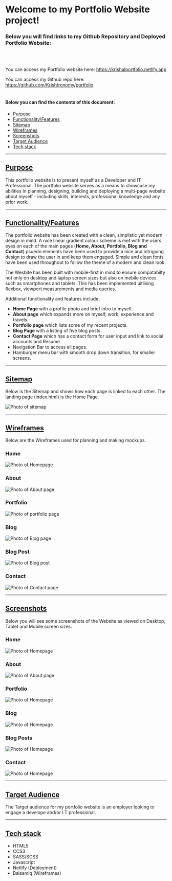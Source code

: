 # Welcome to my Portfolio Website project!

### Below you will find links to my Github Repository and Deployed Portfolio Website:

<br> <br>

You can access my Portfolio website here:
https://krishalportfolio.netlify.app

You can access my Github repo here:
https://github.com/Krishtronomy/portfolio 
<br> <br>

#### Below you can find the contents of this document:

- [Purpose](#purpose)
- [Functionality/Features](#functionality)
- [Sitemap](#sitemap)
- [Wireframes](#wireframes)
- [Screenshots](#screenshots)
- [Target Audience](#target-audience)
- [Tech stack](#tech-stack)
---
## [Purpose](#purpose)
This portfolio website is to present myself as a Developer and IT Professional. The portfolio website serves as a means to showcase my abilities in planning, designing, building and deploying a multi-page website about myself - including skills, interests, professional knowledge and any prior work.

---

## [Functionality/Features](#functionality)
The portfolio website has been created with a clean, simplistic yet modern design in mind. A nice linear gradient colour scheme is met with the users eyes on each of the main pages (**Home, About, Portfolio, Blog and Contact**) psuedo elements have been used to provide a nice and intriguing design to draw the user in and keep them engaged. Simple and clean fonts have been used throughout to follow the theme of a modern and clean look.

The Wesbite has been built with mobile-first in mind to ensure compatabilty not only on desktop and laptop screen sizes but also on mobile devices such as smartphones and tablets. This has been implemented uitlising flexbox, viewport measurements and media queries.

Additional functionality and features include:

- **Home Page** with a profile photo and brief intro to myself.
- **About page** which expands more on myself, work, experience and travels.
- **Portfolio page** which lists some of my recent projects.
- **Blog Page** with a listing of five blog posts.
- **Contact Page** which has a contact form for user input and link to social accounts and Resume.
- Navigation Bar to access all pages.
- Hamburger menu bar with smooth drop down transition, for smaller screens.

---


## [Sitemap](#sitemap)
Below is the Sitemap and shows how each page is linked to each other. The landing page (index.html) is the Home Page.

![Photo of sitemap](/docs/Sitemap.png)

---


## [Wireframes](#wireframes)
Below are the Wireframes used for planning and making mockups.

### Home 
![Photo of Homepage](/docs/home-WF.png) 

### About 
![Photo of About page](/docs/about-WF.png) 

### Portfolio 
![Photo of portfolio page](/docs/portfolio-WF.png) 

### Blog 
![Photo of Blog page](/docs/blog-WF.png) 

### Blog Post 
![Photo of Blog post](/docs/BlogPost-WF.png) 

### Contact 
![Photo of Contact page](/docs/contact-WF.png)



---

## [Screenshots](#screenshots)
Below you will see some screenshots of the Website as viewed on Desktop, Tablet and Mobile screen sizes.

### Home

![Photo of Homepage](/docs/home.png) 

### About
![Photo of About page](/docs/about.png) 

### Portfolio
![Photo of Homepage](/docs/portfolio.png)

### Blog
![Photo of Homepage](/docs/blog.png) 

### Blog Posts
![Photo of Homepage](/docs/blog-posts.png) 

### Contact
![Photo of Homepage](/docs/contact.png) 

---


## [Target Audience](#target-audience)
The Target audience for my portfolio website is an employer looking to engage a develope and/or I.T professional.

---


## [Tech stack](#tech-stack)
- HTML5
- CCS3
- SASS/SCSS
- Javascript
- Netlify (Deployment)
- Balsamiq (Wireframes)